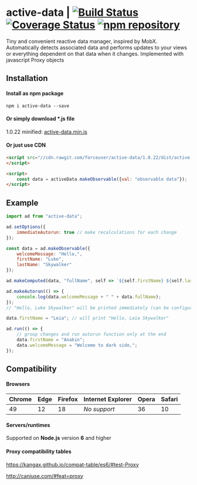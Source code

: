 # active-data | [![Build Status](https://travis-ci.org/forceuser/active-data.svg?branch=master)](https://travis-ci.org/forceuser/active-data) [![Coverage Status](https://img.shields.io/codecov/c/github/forceuser/active-data/master.svg)](https://codecov.io/gh/forceuser/active-data) [![npm repository](https://img.shields.io/npm/v/active-data.svg)](https://www.npmjs.com/package/active-data)

Tiny and convenient reactive data manager, inspired by MobX. Automatically detects associated data and performs updates to your views or everything dependent on that data when it changes. Implemented with javascript Proxy objects

## Installation

#### Install as npm package

```shell
npm i active-data --save
```

#### Or simply download \*.js file

1.0.22 minified: [active-data.min.js](https://github.com/forceuser/active-data/releases/download/1.0.22/active-data.min.js)

#### Or just use CDN

```html
<script src="//cdn.rawgit.com/forceuser/active-data/1.0.22/dist/active-data.min.js">
</script>

<script>
    const data = activeData.makeObservable({val: "observable data"});
</script>

```

## Example
```js
import ad from "active-data";

ad.setOptions({
    immediateAutorun: true // make recalculations for each change
});

const data = ad.makeObservable({
    welcomeMessage: "Hello,",
    firstName: "Luke",
    lastName: "Skywalker"
});

ad.makeComputed(data, "fullName", self => `${self.firstName} ${self.lastName}`);

ad.makeAutorun(() => {
    console.log(data.welcomeMessage + " " + data.fullName);
});
// "Hello, Luke Skywalker" will be printed immediately (can be configured)

data.firstName = "Leia"; // will print "Hello, Leia Skywalker"

ad.run(() => {
    // group changes and run autorun function only at the end
    data.firstName = "Anakin";
    data.welcomeMessage = "Welcome to dark side,";
});
```

## Compatibility

#### Browsers

Chrome | Edge | Firefox | Internet Explorer | Opera | Safari
-------|------|---------|-------------------|-------|-------
49 | 12 | 18 | *No support* | 36 | 10

#### Servers/runtimes

Supported on **Node.js** version **6** and higher

#### Proxy compatibility tables

https://kangax.github.io/compat-table/es6/#test-Proxy

http://caniuse.com/#feat=proxy
